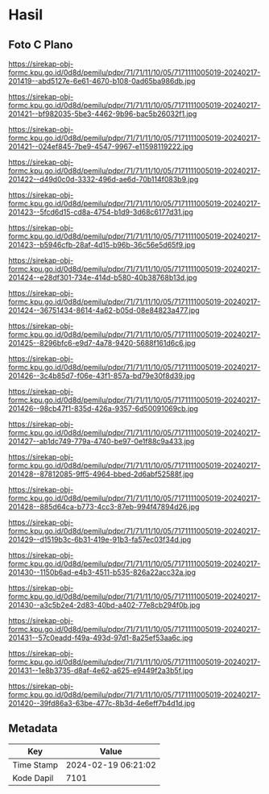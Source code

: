 # Hasil

## Foto C Plano

https://sirekap-obj-formc.kpu.go.id/0d8d/pemilu/pdpr/71/71/11/10/05/7171111005019-20240217-201419--abd5127e-6e61-4670-b108-0ad65ba986db.jpg

https://sirekap-obj-formc.kpu.go.id/0d8d/pemilu/pdpr/71/71/11/10/05/7171111005019-20240217-201421--bf982035-5be3-4462-9b96-bac5b26032f1.jpg

https://sirekap-obj-formc.kpu.go.id/0d8d/pemilu/pdpr/71/71/11/10/05/7171111005019-20240217-201421--024ef845-7be9-4547-9967-e11598119222.jpg

https://sirekap-obj-formc.kpu.go.id/0d8d/pemilu/pdpr/71/71/11/10/05/7171111005019-20240217-201422--d49d0c0d-3332-496d-ae6d-70b114f083b9.jpg

https://sirekap-obj-formc.kpu.go.id/0d8d/pemilu/pdpr/71/71/11/10/05/7171111005019-20240217-201423--5fcd6d15-cd8a-4754-b1d9-3d68c6177d31.jpg

https://sirekap-obj-formc.kpu.go.id/0d8d/pemilu/pdpr/71/71/11/10/05/7171111005019-20240217-201423--b5946cfb-28af-4d15-b96b-36c56e5d65f9.jpg

https://sirekap-obj-formc.kpu.go.id/0d8d/pemilu/pdpr/71/71/11/10/05/7171111005019-20240217-201424--e28df301-734e-414d-b580-40b38768b13d.jpg

https://sirekap-obj-formc.kpu.go.id/0d8d/pemilu/pdpr/71/71/11/10/05/7171111005019-20240217-201424--36751434-8614-4a62-b05d-08e84823a477.jpg

https://sirekap-obj-formc.kpu.go.id/0d8d/pemilu/pdpr/71/71/11/10/05/7171111005019-20240217-201425--8296bfc6-e9d7-4a78-9420-5688f161d6c6.jpg

https://sirekap-obj-formc.kpu.go.id/0d8d/pemilu/pdpr/71/71/11/10/05/7171111005019-20240217-201426--3c4b85d7-f06e-43f1-857a-bd79e30f8d39.jpg

https://sirekap-obj-formc.kpu.go.id/0d8d/pemilu/pdpr/71/71/11/10/05/7171111005019-20240217-201426--98cb47f1-835d-426a-9357-6d50091069cb.jpg

https://sirekap-obj-formc.kpu.go.id/0d8d/pemilu/pdpr/71/71/11/10/05/7171111005019-20240217-201427--ab1dc749-779a-4740-be97-0e1f88c9a433.jpg

https://sirekap-obj-formc.kpu.go.id/0d8d/pemilu/pdpr/71/71/11/10/05/7171111005019-20240217-201428--87812085-9ff5-4964-bbed-2d6abf52588f.jpg

https://sirekap-obj-formc.kpu.go.id/0d8d/pemilu/pdpr/71/71/11/10/05/7171111005019-20240217-201428--885d64ca-b773-4cc3-87eb-994f47894d26.jpg

https://sirekap-obj-formc.kpu.go.id/0d8d/pemilu/pdpr/71/71/11/10/05/7171111005019-20240217-201429--d1519b3c-6b31-419e-91b3-fa57ec03f34d.jpg

https://sirekap-obj-formc.kpu.go.id/0d8d/pemilu/pdpr/71/71/11/10/05/7171111005019-20240217-201430--1150b6ad-e4b3-4511-b535-826a22acc32a.jpg

https://sirekap-obj-formc.kpu.go.id/0d8d/pemilu/pdpr/71/71/11/10/05/7171111005019-20240217-201430--a3c5b2e4-2d83-40bd-a402-77e8cb294f0b.jpg

https://sirekap-obj-formc.kpu.go.id/0d8d/pemilu/pdpr/71/71/11/10/05/7171111005019-20240217-201431--57c0eadd-f49a-493d-97d1-8a25ef53aa6c.jpg

https://sirekap-obj-formc.kpu.go.id/0d8d/pemilu/pdpr/71/71/11/10/05/7171111005019-20240217-201431--1e8b3735-d8af-4e62-a625-e9449f2a3b5f.jpg

https://sirekap-obj-formc.kpu.go.id/0d8d/pemilu/pdpr/71/71/11/10/05/7171111005019-20240217-201420--39fd86a3-63be-477c-8b3d-4e6eff7b4d1d.jpg


## Metadata

| Key        | Value               |
| ---------- | ------------------- |
| Time Stamp | 2024-02-19 06:21:02 |
| Kode Dapil | 7101                |



